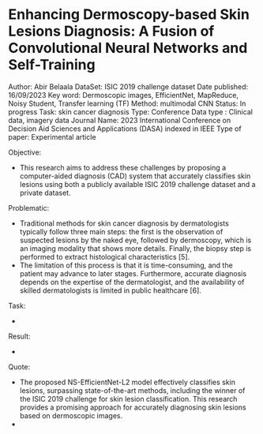 # Enhancing Dermoscopy-based Skin Lesions Diagnosis: A Fusion of Convolutional Neural Networks and Self-Training

Author: Abir Belaala
DataSet: ISIC 2019 challenge dataset
Date published: 16/09/2023
Key word: Dermoscopic images, EfficientNet, MapReduce, Noisy Student, Transfer learning (TF)
Method: multimodal CNN
Status: In progress
Task: skin cancer diagnosis
Type: Conference
Data type : Clinical data, imagery data
Journal Name: 2023 International Conference on Decision Aid Sciences and Applications (DASA) indexed in IEEE
Type of paper: Experimental article

Objective:

- This research aims to address these challenges by proposing a computer-aided diagnosis (CAD) system that accurately classifies skin lesions using both a publicly available ISIC 2019 challenge dataset and a private dataset.

Problematic:

- Traditional methods for skin cancer diagnosis by dermatologists typically follow three main steps: the first is the observation of suspected lesions by the naked eye, followed by dermoscopy, which is an imaging modality that shows more details. Finally, the biopsy step is performed to extract histological characteristics [5].
- The limitation of this process is that it is time-consuming, and the patient may advance to later stages. Furthermore, accurate diagnosis depends on the expertise of the dermatologist, and the availability of skilled dermatologists is limited in public healthcare [6].

Task:

- 

Result:

- 

Quote:

- The proposed NS-EfficientNet-L2 model effectively classifies skin lesions, surpassing state-of-the-art methods, including the winner of the ISIC 2019
challenge for skin lesion classification. This research provides a promising approach for accurately diagnosing skin lesions based on dermoscopic images.
-